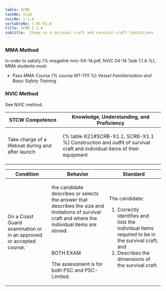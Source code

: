 ```yaml
---
table: SCRB
taskNo: 1C1A
nvicNo: 1.1.A 
sortableNo: C-01-01-A
title: SCRB 1.1.A 
subtitle:  Items in a survival craft and survival craft limitations
---
```



### MMA Method

In order to satisfy  {% imagelink nvic-04-14.pdf, NVIC 04-14 Task 1.1.A %}, MMA students must:

* Pass MMA Course {% course MT-1111 %}  *Vessel Familiarization and Basic Safety Training*


### NVIC Method

<a onclick="togglevisibility('nvic_methods')" >See NVIC method.</a>

<div id='nvic_methods' class='hide'>

<table>
<thead>
<tr>
<th class='forty'> STCW Competence </th>
<th class='sixty'> Knowledge, Understanding, and Proficiency </th>
</tr>
</thead>




<tbody>
<tr><td markdown='1'>

Take charge of a lifeboat during and after launch

</td><td markdown='1'>

{% table 621#SCRB-X1.1, SCRB-X1.1 %} Construction and outfit of survival craft and individual items of their equipment

</td></tr>


</tbody>
</table>


<table>
<thead>
<tr><th class='twenty'>  Condition </th><th class='twenty'> Behavior </th><th  class='sixty'>Standard </th></tr>
</thead>
<tbody >



<tr><td markdown='1'>

On a Coast Guard examination or in an approved or accepted course,

</td><td markdown='1'>

the candidate describes or selects the answer that describes the size and limitations of survival craft and where the individual items are stored.

<br>

<div class="tooltip" markdown='1'>

BOTH
EXAM

The assessment is for both PSC and PSC-Limited.

</div>


</td><td markdown='1'>

The candidate:

1. Correctly identifies and lists the individual items required to be in the survival craft; and 
2. Describes the dimensions of the survival craft. 

</td></tr>
</tbody>
</table>
</div>

